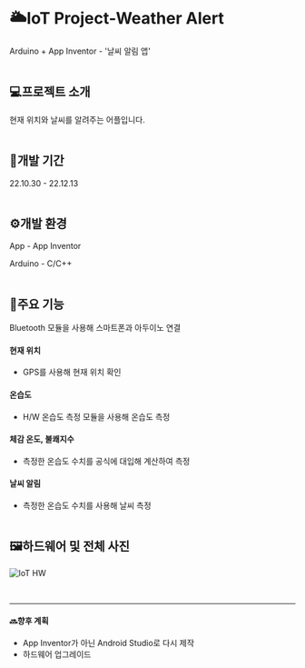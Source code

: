 # 🌥️IoT Project-Weather Alert
Arduino + App Inventor - '날씨 알림 앱'     
<br/>
## 💻프로젝트 소개
현재 위치와 날씨를 알려주는 어플입니다.
<br/><br/>
## 📆개발 기간
22.10.30 - 22.12.13
<br/><br/>
## ⚙️개발 환경
App - App Inventor

Arduino - C/C++
<br/><br/>
## 📌주요 기능
Bluetooth 모듈을 사용해 스마트폰과 아두이노 연결
#### 현재 위치
- GPS를 사용해 현재 위치 확인
#### 온습도
- H/W 온습도 측정 모듈을 사용해 온습도 측정
#### 체감 온도, 불쾌지수
- 측정한 온습도 수치를 공식에 대입해 계산하여 측정
#### 날씨 알림
- 측정한 온습도 수치를 사용해 날씨 측정
<br/><br/>
## 🖼️하드웨어 및 전체 사진
![IoT HW](https://github.com/ParkSeonBin/23.IoT-WeatherAlert/assets/95379549/409be299-89bc-4e2d-ae79-18064874a2b9)

<br/>

--- 
#### 🔜향후 계획
- App Inventor가 아닌 Android Studio로 다시 제작
- 하드웨어 업그레이드
